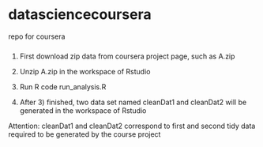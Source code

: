 datasciencecoursera
===================

repo for coursera
### 
1) First download zip data from coursera project page, such as A.zip

2) Unzip A.zip in the workspace of Rstudio

3) Run R code run_analysis.R

4) After 3) finished, two data set named cleanDat1 and cleanDat2 will be generated in the workspace of Rstudio

Attention: cleanDat1 and cleanDat2 correspond to first and second tidy data required to be generated by the course project
